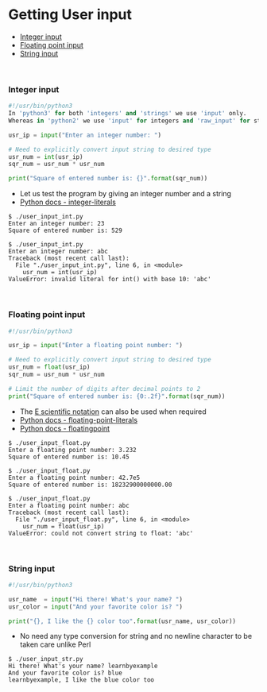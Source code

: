 # <a name="getting-user-input"></a>Getting User input

* [Integer input](#integer-input)
* [Floating point input](#floating-point-input)
* [String input](#string-input)

<br>

### <a name="integer-input"></a>Integer input

```python
#!/usr/bin/python3
In 'python3' for both 'integers' and 'strings' we use 'input' only.
Whereas in 'python2' we use 'input' for integers and 'raw_input' for strings

usr_ip = input("Enter an integer number: ")

# Need to explicitly convert input string to desired type
usr_num = int(usr_ip)
sqr_num = usr_num * usr_num

print("Square of entered number is: {}".format(sqr_num))
```

* Let us test the program by giving an integer number and a string
* [Python docs - integer-literals](https://docs.python.org/3/reference/lexical_analysis.html#integer-literals)

```
$ ./user_input_int.py 
Enter an integer number: 23
Square of entered number is: 529

$ ./user_input_int.py 
Enter an integer number: abc
Traceback (most recent call last):
  File "./user_input_int.py", line 6, in <module>
    usr_num = int(usr_ip)
ValueError: invalid literal for int() with base 10: 'abc'
```

<br>

### <a name="floating-point-input"></a>Floating point input

```python
#!/usr/bin/python3

usr_ip = input("Enter a floating point number: ")

# Need to explicitly convert input string to desired type
usr_num = float(usr_ip)
sqr_num = usr_num * usr_num

# Limit the number of digits after decimal points to 2
print("Square of entered number is: {0:.2f}".format(sqr_num))
```

* The [E scientific notation](https://en.wikipedia.org/wiki/Scientific_notation#E_notation) can also be used when required
* [Python docs - floating-point-literals](https://docs.python.org/3/reference/lexical_analysis.html#floating-point-literals)
* [Python docs - floatingpoint](https://docs.python.org/3/tutorial/floatingpoint.html)

```
$ ./user_input_float.py 
Enter a floating point number: 3.232
Square of entered number is: 10.45

$ ./user_input_float.py 
Enter a floating point number: 42.7e5
Square of entered number is: 18232900000000.00

$ ./user_input_float.py 
Enter a floating point number: abc
Traceback (most recent call last):
  File "./user_input_float.py", line 6, in <module>
    usr_num = float(usr_ip)
ValueError: could not convert string to float: 'abc'
```

<br>

### <a name="string-input"></a>String input

```python
#!/usr/bin/python3

usr_name  = input("Hi there! What's your name? ")
usr_color = input("And your favorite color is? ")

print("{}, I like the {} color too".format(usr_name, usr_color))
```

* No need any type conversion for string and no newline character to be taken care unlike Perl

```
$ ./user_input_str.py 
Hi there! What's your name? learnbyexample
And your favorite color is? blue
learnbyexample, I like the blue color too
```

